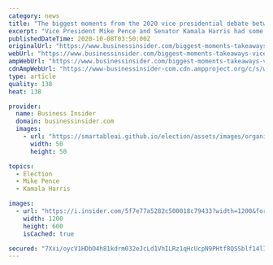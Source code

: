 ```yaml
---
category: news
title: "The biggest moments from the 2020 vice presidential debate between Mike Pence and Kamala Harris"
excerpt: "Vice President Mike Pence and Senator Kamala Harris had some noteworthy moments until a fly stole the show."
publishedDateTime: 2020-10-08T03:50:00Z
originalUrl: "https://www.businessinsider.com/biggest-moments-takeaways-vice-presidential-debate-pence-harris-2020-10"
webUrl: "https://www.businessinsider.com/biggest-moments-takeaways-vice-presidential-debate-pence-harris-2020-10"
ampWebUrl: "https://www.businessinsider.com/biggest-moments-takeaways-vice-presidential-debate-pence-harris-2020-10?amp"
cdnAmpWebUrl: "https://www-businessinsider-com.cdn.ampproject.org/c/s/www.businessinsider.com/biggest-moments-takeaways-vice-presidential-debate-pence-harris-2020-10?amp"
type: article
quality: 138
heat: 138

provider:
  name: Business Insider
  domain: businessinsider.com
  images:
    - url: "https://smartableai.github.io/election/assets/images/organizations/businessinsider.com-50x50.jpg"
      width: 50
      height: 50

topics:
  - Election
  - Mike Pence
  - Kamala Harris

images:
  - url: "https://i.insider.com/5f7e77a5282c500018c79433?width=1200&format=jpeg"
    width: 1200
    height: 600
    isCached: true

secured: "7Xxi/oycV1HDbO4h81kdrm032eJcLd1VhILRz1qHcUcpN9PHtf8QSSblf14lI9Qothdcnv53xRMapYCbyXYsHt5n1zhCIl85D2G/b2el6mOUW7Jd98CewdrPUJo9Y6ZapFVg3GxOoMBHHj5IXmmi6pGosPgizvJh//1lnvp3h+cGDxOU17vpQrlHpdgGCSUAPPIuQcG7pY1HoU/c6qXTBV14lav6SMsxcQ8sVgqe8Y4qIUXikBtepS1P8U+2NhCPsB7obQyrrjf/GJvU7ExN9a0UUWkyAV65st+gGvp3v3fhwGaAtflSWlx3mei2HeR6iCKdlju+rDra8lxWOb3Qsr+3QcYwXfmbMu3t7M1oAYQ=;41f9incMoCjaqnvJulD58Q=="
---
```


